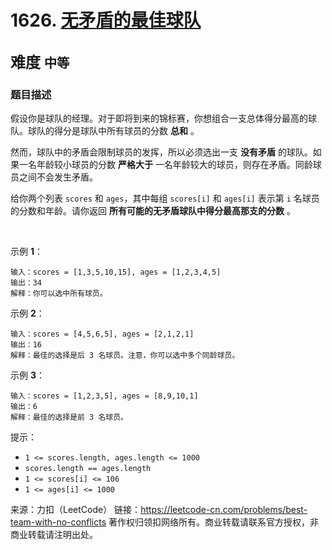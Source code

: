 # 1626. [无矛盾的最佳球队](https://leetcode-cn.com/problems/best-team-with-no-conflicts/)  
<font size=5> 难度 `中等` </font>
---

### 题目描述

假设你是球队的经理。对于即将到来的锦标赛，你想组合一支总体得分最高的球队。球队的得分是球队中所有球员的分数 **总和** 。

然而，球队中的矛盾会限制球员的发挥，所以必须选出一支 **没有矛盾** 的球队。如果一名年龄较小球员的分数 **严格大于** 一名年龄较大的球员，则存在矛盾。同龄球员之间不会发生矛盾。

给你两个列表 `scores` 和 `ages`，其中每组 `scores[i]` 和 `ages[i]` 表示第 `i` 名球员的分数和年龄。请你返回 **所有可能的无矛盾球队中得分最高那支的分数** 。

 

示例 **1**：
```
输入：scores = [1,3,5,10,15], ages = [1,2,3,4,5]
输出：34
解释：你可以选中所有球员。
```
示例 **2**：
```
输入：scores = [4,5,6,5], ages = [2,1,2,1]
输出：16
解释：最佳的选择是后 3 名球员。注意，你可以选中多个同龄球员。
```
示例 **3**：
```
输入：scores = [1,2,3,5], ages = [8,9,10,1]
输出：6
解释：最佳的选择是前 3 名球员。
```

提示：

* `1 <= scores.length, ages.length <= 1000`
* `scores.length == ages.length`
* `1 <= scores[i] <= 106`
* `1 <= ages[i] <= 1000`

来源：力扣（LeetCode）
链接：https://leetcode-cn.com/problems/best-team-with-no-conflicts
著作权归领扣网络所有。商业转载请联系官方授权，非商业转载请注明出处。
